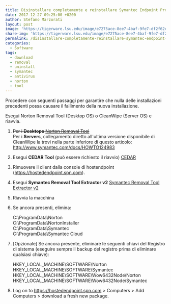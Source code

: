 ```yaml
---
title: Disinstallare completamente e reinstallare Symantec Endpoint Protection Small Business Edition
date: 2017-12-27 09:25:00 +0200
author: Stefano Marzorati
layout: post
image: 'https://tigerware.lsu.edu/image/e7275ace-8ee7-4baf-9fe7-df2f62e76682.png'
share-img: 'https://tigerware.lsu.edu/image/e7275ace-8ee7-4baf-9fe7-df2f62e76682.png'
permalink: /disinstallare-completamente-reinstallare-symantec-endpoint-protection-small-business-edition/
categories:
  - Software
tags:
  - download
  - removal
  - uninstall
  - symantec
  - antivirus
  - norton
  - tool
---
```

Procedere con seguenti passaggi per garantire che nulla delle installazioni precedenti possa causare il fallimento della nuova installazione.   

Esegui Norton Removal Tool (Desktop OS) o CleanWipe (Server OS) e riavvia.   

1.	<del>Per i **Desktops** <a href="ftp://ftp.symantec.com/public/english_us_canada/removal_tools/Norton_Removal_Tool.exe" target="_blank">Norton Removal Tool</a></del>   
	Per i **Servers**, collegamento diretto all'ultima versione disponibile di CleanWipe la trovi nella parte inferiore di questo articolo: <a href="http://www.symantec.com/docs/HOWTO124983" target="_blank">http://www.symantec.com/docs/HOWTO124983</a>   
2.	Esegui **CEDAR Tool** (può essere richiesto il riavvio) <a href="https://ins.spn.com/CEDAR.exe" target="_blank">CEDAR</a>   
3.	Rimuovere il client dalla console di hostendpoint (<a href="https://hostedendpoint.spn.com" target="_blank">https://hostedendpoint.spn.com</a>).   
4.	Esegui **Symantec Removal Tool Extractor v2** <a href="https://symantec.app.box.com/SymantecRemovalToolExtractorV2" target="_blank">Symantec Removal Tool Extractor v2</a>   
5.	Riavvia la macchina   
6.	Se ancora presenti, elimina:   

	C:\ProgramData\Norton   
	C:\ProgramData\NortonInstaller   
	C:\ProgramData\Symantec   
	C:\ProgramData\Symantec Cloud   
 
7.	[Opzionale] Se ancora presente, eliminare le seguenti chiavi del Registro di sistema (eseguire sempre il backup del registro prima di eliminare qualsiasi chiave):   

	HKEY_LOCAL_MACHINE\SOFTWARE\Norton
	HKEY_LOCAL_MACHINE\SOFTWARE\Symantec
	HKEY_LOCAL_MACHINE\SOFTWARE\Wow6432Node\Norton
	HKEY_LOCAL_MACHINE\SOFTWARE\Wow6432Node\Symantec
 
8.	Log on to <a href="https://hostedendpoint.spn.com" target="_blank">https://hostedendpoint.spn.com</a> > Computers > Add Computers > download a fresh new package.
